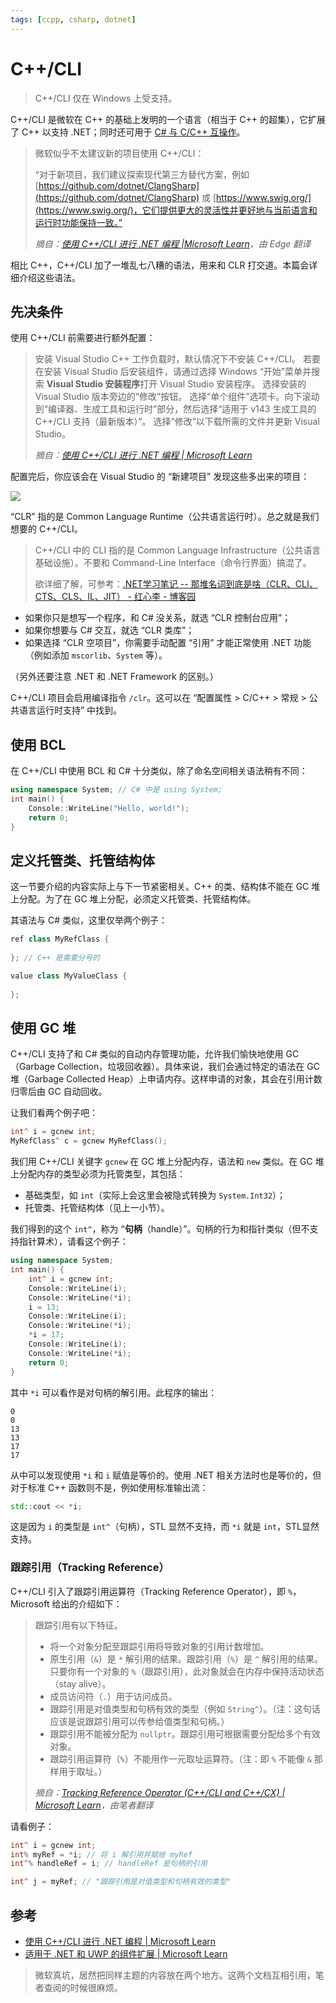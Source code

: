 ```yaml
---
tags: [ccpp, csharp, dotnet]
---
```

# C++/CLI

> C++/CLI 仅在 Windows 上受支持。

C++/CLI 是微软在 C++ 的基础上发明的一个语言（相当于 C++ 的超集），它扩展了 C++ 以支持 .NET；同时还可用于 [C# 与 C/C++ 互操作](csharp与ccpp互操作)。

> 微软似乎不太建议新的项目使用 C++/CLI：
>
> “对于新项目，我们建议探索现代第三方替代方案，例如 [https://github.com/dotnet/ClangSharp](https://github.com/dotnet/ClangSharp) 或 [https://www.swig.org/](https://www.swig.org/)，它们提供更大的灵活性并更好地与当前语言和运行时功能保持一致。”
>
> *摘自：[使用 C++/CLI 进行 .NET 编程 |Microsoft Learn](https://learn.microsoft.com/en-us/cpp/dotnet/dotnet-programming-with-cpp-cli-visual-cpp)，由 Edge 翻译*

相比 C++，C++/CLI 加了一堆乱七八糟的语法，用来和 CLR 打交道。本篇会详细介绍这些语法。

## 先决条件

使用 C++/CLI 前需要进行额外配置：

> 安装 Visual Studio C++ 工作负载时，默认情况下不安装 C++/CLI。 若要在安装 Visual Studio 后安装组件，请通过选择 Windows “开始”菜单并搜索 **Visual Studio 安装程序**打开 Visual Studio 安装程序。 选择安装的 Visual Studio 版本旁边的“修改”按钮。 选择“单个组件”选项卡。向下滚动到“编译器、生成工具和运行时”部分，然后选择“适用于 v143 生成工具的 C++/CLI 支持（最新版本）”。 选择“修改”以下载所需的文件并更新 Visual Studio。
>
> *摘自：[使用 C++/CLI 进行 .NET 编程 | Microsoft Learn](https://learn.microsoft.com/zh-cn/cpp/dotnet/dotnet-programming-with-cpp-cli-visual-cpp)*

配置完后，你应该会在 Visual Studio 的 “新建项目” 发现这些多出来的项目：

<div className='group'>
    <Img src='https://i.ibb.co/vtFqRCj/2025-10-04-210037.jpg' invertable maxHeight='100%'>
    </Img>
</div>

“CLR” 指的是 Common Language Runtime（公共语言运行时）。总之就是我们想要的 C++/CLI。

> C++/CLI 中的 CLI 指的是 Common Language Infrastructure（公共语言基础设施）。不要和 Command-Line Interface（命令行界面）搞混了。
>
> 欲详细了解，可参考：[.NET学习笔记 -- 那堆名词到底是啥（CLR、CLI、CTS、CLS、IL、JIT） - 红心李 - 博客园](https://www.cnblogs.com/xiekeli/p/4680846.html)

- 如果你只是想写一个程序，和 C# 没关系，就选 “CLR 控制台应用”；
- 如果你想要与 C# 交互，就选 “CLR 类库”；
- 如果选择 “CLR 空项目”，你需要手动配置 “引用” 才能正常使用 .NET 功能（例如添加 `mscorlib`、`System` 等）。

（另外还要注意 .NET 和 .NET Framework 的区别。）

C++/CLI 项目会启用编译指令 `/clr`。这可以在 “配置属性 > C/C++ > 常规 > 公共语言运行时支持” 中找到。

## 使用 BCL

在 C++/CLI 中使用 BCL 和 C# 十分类似，除了命名空间相关语法稍有不同：

```cpp
using namespace System; // C# 中是 using System;
int main() {
	Console::WriteLine("Hello, world!");
	return 0;
}
```

## 定义托管类、托管结构体

这一节要介绍的内容实际上与下一节紧密相关。C++ 的类、结构体不能在 GC 堆上分配。为了在 GC 堆上分配，必须定义托管类、托管结构体。

其语法与 C# 类似，这里仅举两个例子：

```cpp
ref class MyRefClass {
    
}; // C++ 是需要分号的
```

```cpp
value class MyValueClass {
    
};
```

## 使用 GC 堆

C++/CLI 支持了和 C# 类似的自动内存管理功能，允许我们愉快地使用 GC（Garbage Collection，垃圾回收器）。具体来说，我们会通过特定的语法在 GC 堆（Garbage Collected Heap）上申请内存。这样申请的对象，其会在引用计数归零后由 GC 自动回收。

让我们看两个例子吧：

```cpp
int^ i = gcnew int;
MyRefClass^ c = gcnew MyRefClass();
```

我们用 C++/CLI 关键字 `gcnew` 在 GC 堆上分配内存，语法和 `new` 类似。在 GC 堆上分配内存的类型必须为托管类型，其包括：

- 基础类型，如 `int`（实际上会这里会被隐式转换为 `System.Int32`）；
- 托管类、托管结构体（见上一小节）。

我们得到的这个 `int^`，称为 “**句柄**（handle）”。句柄的行为和指针类似（但不支持指针算术），请看这个例子：

```cpp
using namespace System;
int main() {
	int^ i = gcnew int;
	Console::WriteLine(i);
	Console::WriteLine(*i);
	i = 13;
	Console::WriteLine(i);
	Console::WriteLine(*i);
	*i = 17;
	Console::WriteLine(i);
	Console::WriteLine(*i);
	return 0;
}
```

其中 `*i` 可以看作是对句柄的解引用。此程序的输出：

```text
0
0
13
13
17
17
```

从中可以发现使用 `*i` 和 `i` 赋值是等价的。使用 .NET 相关方法时也是等价的，但对于标准 C++ 函数则不是，例如使用标准输出流：

```cpp
std::cout << *i;
```

这是因为 `i` 的类型是 `int^`（句柄），STL 显然不支持，而 `*i` 就是 `int`，STL显然支持。

### 跟踪引用（Tracking Reference）

C++/CLI 引入了跟踪引用运算符（Tracking Reference Operator），即 `%`，Microsoft 给出的介绍如下：

> 跟踪引用有以下特征。
>
> - 将一个对象分配至跟踪引用将导致对象的引用计数增加。
> - 原生引用（`&`）是 `*` 解引用的结果。跟踪引用（`%`）是 `^` 解引用的结果。只要你有一个对象的 `%`（跟踪引用），此对象就会在内存中保持活动状态（stay alive）。
> - 成员访问符（`.`）用于访问成员。
> - 跟踪引用是对值类型和句柄有效的类型（例如 `String^`）。（注：这句话应该是说跟踪引用可以传参给值类型和句柄。）
> - 跟踪引用不能被分配为 `nullptr`。跟踪引用可根据需要分配给多个有效对象。
> - 跟踪引用运算符（`%`）不能用作一元取址运算符。（注：即 `%` 不能像 `&` 那样用于取址。）
>
> *摘自：[Tracking Reference Operator (C++/CLI and C++/CX) | Microsoft Learn](https://learn.microsoft.com/en-us/cpp/extensions/tracking-reference-operator-cpp-component-extensions)，由笔者翻译*

请看例子：

```cpp
int^ i = gcnew int;
int% myRef = *i; // 将 i 解引用并赋给 myRef
int^% handleRef = i; // handleRef 是句柄的引用

int^ j = myRef; // "跟踪引用是对值类型和句柄有效的类型"
```

## 参考

- [使用 C++/CLI 进行 .NET 编程 | Microsoft Learn](https://learn.microsoft.com/zh-cn/cpp/dotnet/dotnet-programming-with-cpp-cli-visual-cpp)
- [适用于 .NET 和 UWP 的组件扩展 | Microsoft Learn](https://learn.microsoft.com/zh-cn/cpp/extensions/component-extensions-for-runtime-platforms)

> 微软真坑，居然把同样主题的内容放在两个地方。这两个文档互相引用，笔者查阅的时候很麻烦。